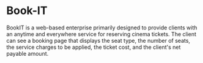 # Book-IT
BookIT is a web-based enterprise primarily designed to provide clients with an anytime and everywhere service for reserving cinema tickets. The client can see a booking page that displays the seat type, the number of seats, the service charges to be applied, the ticket cost, and the client's net payable amount.
